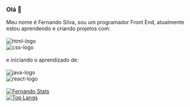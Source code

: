 ### Olá 👋

Meu nome é Fernando Silva, sou um programador Front End, atualmente estou aprendendo e criando projetos com:
<br>
<br>
<img src="https://img.shields.io/badge/HTML5-E34F26?style=for-the-badge&logo=html5&logoColor=white" alt="html-logo"> <br>
<img src="https://img.shields.io/badge/CSS3-1572B6?style=for-the-badge&logo=css3&logoColor=white" alt="css-logo"> <br>
<br>
e iniciando o aprendizado de:
<br>
<br>
<img src="https://img.shields.io/badge/JavaScript-323330?style=for-the-badge&logo=javascript&logoColor=F7DF1E" alt="java-logo"><br>
<img src="https://img.shields.io/badge/React-20232A?style=for-the-badge&logo=react&logoColor=61DAFB" alt="react-logo"> <br>
<br>
[![Fernando Stats](https://github-readme-stats.vercel.app/api?username=FernandoSilva87)](https://github.com/anuraghazra/github-readme-stats)<br>
[![Top Langs](https://github-readme-stats.vercel.app/api/top-langs/?username=FernandoSilva87)](https://github.com/anuraghazra/github-readme-stats)
